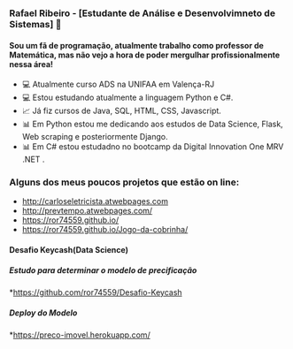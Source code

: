 ### Rafael Ribeiro - [Estudante de Análise e Desenvolvimneto de Sistemas] 👋

#### Sou um fã de programação, atualmente trabalho como professor de Matemática, mas não vejo a hora de poder mergulhar profissionalmente nessa área!

- 💻 Atualmente curso ADS na UNIFAA em Valença-RJ
- 💻 Estou estudando atualmente a linguagem Python e C#. 
- 📈 Já fiz cursos de Java, SQL, HTML, CSS, Javascript.
- 📊 Em Python estou me dedicando aos estudos de Data Science, Flask, Web scraping e posteriormente Django.
- 📊 Em C# estou estudadno no bootcamp da Digital Innovation One MRV .NET .

### Alguns dos meus poucos projetos que estão on line:
 * <http://carloseletricista.atwebpages.com>
 * <http://prevtempo.atwebpages.com/>
 * <https://ror74559.github.io/>
 * <https://ror74559.github.io/Jogo-da-cobrinha/>
 #### Desafio Keycash(Data Science)
 ##### Estudo para determinar o modelo de precificação
 *<https://github.com/ror74559/Desafio-Keycash>
 ##### Deploy do Modelo
 *<https://preco-imovel.herokuapp.com/>

